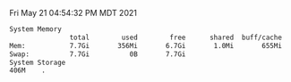 Fri May 21 04:54:32 PM MDT 2021
```bash
System Memory
               total        used        free      shared  buff/cache   available
Mem:           7.7Gi       356Mi       6.7Gi       1.0Mi       655Mi       7.1Gi
Swap:          7.7Gi          0B       7.7Gi
System Storage
406M	.
```
